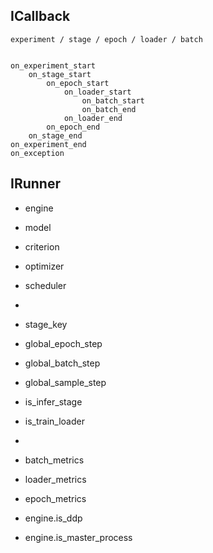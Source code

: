 ## ICallback

    experiment / stage / epoch / loader / batch


    on_experiment_start
        on_stage_start
            on_epoch_start
                on_loader_start
                    on_batch_start
                    on_batch_end
                on_loader_end
            on_epoch_end
        on_stage_end
    on_experiment_end
    on_exception

## IRunner
- engine
- model
- criterion
- optimizer
- scheduler
- 
- stage_key
- global_epoch_step
- global_batch_step
- global_sample_step
- is_infer_stage
- is_train_loader
- 
- batch_metrics
- loader_metrics
- epoch_metrics

- engine.is_ddp
- engine.is_master_process
